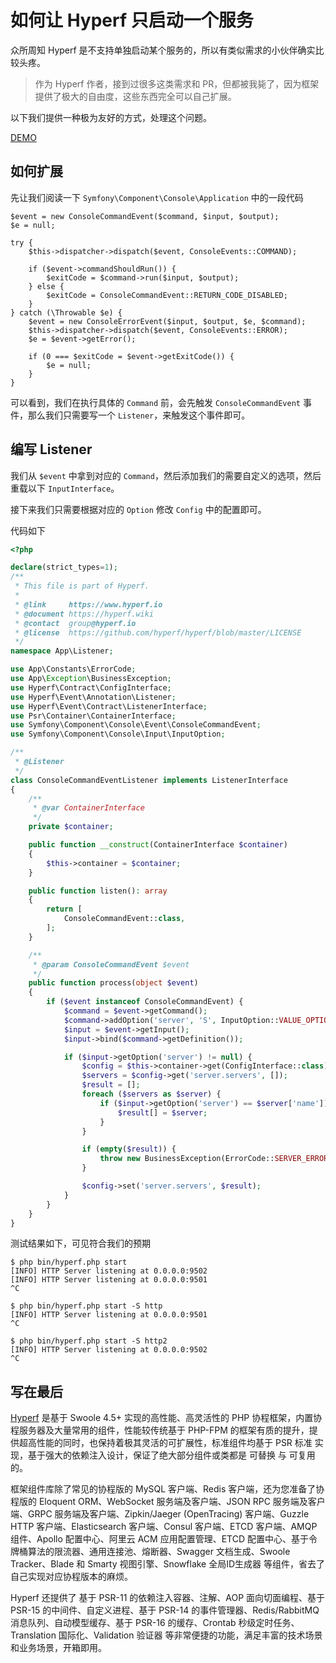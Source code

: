 # 如何让 Hyperf 只启动一个服务

众所周知 Hyperf 是不支持单独启动某个服务的，所以有类似需求的小伙伴确实比较头疼。

> 作为 Hyperf 作者，接到过很多这类需求和 PR，但都被我毙了，因为框架提供了极大的自由度，这些东西完全可以自己扩展。

以下我们提供一种极为友好的方式，处理这个问题。

[DEMO](https://github.com/Aquarmini/symfony-dispatcher-demo)

## 如何扩展

先让我们阅读一下 `Symfony\Component\Console\Application` 中的一段代码

```
$event = new ConsoleCommandEvent($command, $input, $output);
$e = null;

try {
    $this->dispatcher->dispatch($event, ConsoleEvents::COMMAND);

    if ($event->commandShouldRun()) {
        $exitCode = $command->run($input, $output);
    } else {
        $exitCode = ConsoleCommandEvent::RETURN_CODE_DISABLED;
    }
} catch (\Throwable $e) {
    $event = new ConsoleErrorEvent($input, $output, $e, $command);
    $this->dispatcher->dispatch($event, ConsoleEvents::ERROR);
    $e = $event->getError();

    if (0 === $exitCode = $event->getExitCode()) {
        $e = null;
    }
}
```

可以看到，我们在执行具体的 `Command` 前，会先触发 `ConsoleCommandEvent` 事件，那么我们只需要写一个 `Listener`，来触发这个事件即可。

## 编写 Listener

我们从 `$event` 中拿到对应的 `Command`，然后添加我们的需要自定义的选项，然后重载以下 `InputInterface`。

接下来我们只需要根据对应的 `Option` 修改 `Config` 中的配置即可。

代码如下

```php
<?php

declare(strict_types=1);
/**
 * This file is part of Hyperf.
 *
 * @link     https://www.hyperf.io
 * @document https://hyperf.wiki
 * @contact  group@hyperf.io
 * @license  https://github.com/hyperf/hyperf/blob/master/LICENSE
 */
namespace App\Listener;

use App\Constants\ErrorCode;
use App\Exception\BusinessException;
use Hyperf\Contract\ConfigInterface;
use Hyperf\Event\Annotation\Listener;
use Hyperf\Event\Contract\ListenerInterface;
use Psr\Container\ContainerInterface;
use Symfony\Component\Console\Event\ConsoleCommandEvent;
use Symfony\Component\Console\Input\InputOption;

/**
 * @Listener
 */
class ConsoleCommandEventListener implements ListenerInterface
{
    /**
     * @var ContainerInterface
     */
    private $container;

    public function __construct(ContainerInterface $container)
    {
        $this->container = $container;
    }

    public function listen(): array
    {
        return [
            ConsoleCommandEvent::class,
        ];
    }

    /**
     * @param ConsoleCommandEvent $event
     */
    public function process(object $event)
    {
        if ($event instanceof ConsoleCommandEvent) {
            $command = $event->getCommand();
            $command->addOption('server', 'S', InputOption::VALUE_OPTIONAL, '需要启动的服务');
            $input = $event->getInput();
            $input->bind($command->getDefinition());

            if ($input->getOption('server') != null) {
                $config = $this->container->get(ConfigInterface::class);
                $servers = $config->get('server.servers', []);
                $result = [];
                foreach ($servers as $server) {
                    if ($input->getOption('server') == $server['name']) {
                        $result[] = $server;
                    }
                }

                if (empty($result)) {
                    throw new BusinessException(ErrorCode::SERVER_ERROR, '服务名不存在');
                }

                $config->set('server.servers', $result);
            }
        }
    }
}

```

测试结果如下，可见符合我们的预期

```
$ php bin/hyperf.php start
[INFO] HTTP Server listening at 0.0.0.0:9502
[INFO] HTTP Server listening at 0.0.0.0:9501
^C

$ php bin/hyperf.php start -S http
[INFO] HTTP Server listening at 0.0.0.0:9501
^C

$ php bin/hyperf.php start -S http2
[INFO] HTTP Server listening at 0.0.0.0:9502
^C

```

## 写在最后

[Hyperf](https://github.com/hyperf/hyperf) 是基于 Swoole 4.5+ 实现的高性能、高灵活性的 PHP 协程框架，内置协程服务器及大量常用的组件，性能较传统基于 PHP-FPM 的框架有质的提升，提供超高性能的同时，也保持着极其灵活的可扩展性，标准组件均基于 PSR 标准 实现，基于强大的依赖注入设计，保证了绝大部分组件或类都是 可替换 与 可复用 的。

框架组件库除了常见的协程版的 MySQL 客户端、Redis 客户端，还为您准备了协程版的 Eloquent ORM、WebSocket 服务端及客户端、JSON RPC 服务端及客户端、GRPC 服务端及客户端、Zipkin/Jaeger (OpenTracing) 客户端、Guzzle HTTP 客户端、Elasticsearch 客户端、Consul 客户端、ETCD 客户端、AMQP 组件、Apollo 配置中心、阿里云 ACM 应用配置管理、ETCD 配置中心、基于令牌桶算法的限流器、通用连接池、熔断器、Swagger 文档生成、Swoole Tracker、Blade 和 Smarty 视图引擎、Snowflake 全局ID生成器 等组件，省去了自己实现对应协程版本的麻烦。

Hyperf 还提供了 基于 PSR-11 的依赖注入容器、注解、AOP 面向切面编程、基于 PSR-15 的中间件、自定义进程、基于 PSR-14 的事件管理器、Redis/RabbitMQ 消息队列、自动模型缓存、基于 PSR-16 的缓存、Crontab 秒级定时任务、Translation 国际化、Validation 验证器 等非常便捷的功能，满足丰富的技术场景和业务场景，开箱即用。